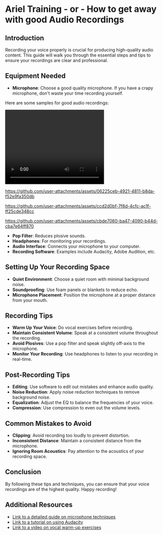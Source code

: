 # Ariel Training - or - How to get away with good Audio Recordings

## Introduction
Recording your voice properly is crucial for producing high-quality audio content. This guide will walk you through the essential steps and tips to ensure your recordings are clear and professional.

## Equipment Needed
- **Microphone**: Choose a good quality microphone. If you have a crapy microphone, don't waste your time recording yourself.

Here are some samples for good audio recordings:
 
<video width="320" height="240" controls>
  <source src="assets/audio/sample_1.mov" type="video/quicktime">
  Your browser does not support the video tag.
</video>

https://github.com/user-attachments/assets/06225ceb-4921-4811-b8da-f52e9fa350db

https://github.com/user-attachments/assets/ccd2d0bf-7f8d-4cfc-ac1f-ff25cde348cc

https://github.com/user-attachments/assets/cbde7060-ba47-4090-b44d-cba7e64ff870


- **Pop Filter**: Reduces plosive sounds.
- **Headphones**: For monitoring your recordings.
- **Audio Interface**: Connects your microphone to your computer.
- **Recording Software**: Examples include Audacity, Adobe Audition, etc.

## Setting Up Your Recording Space
- **Quiet Environment**: Choose a quiet room with minimal background noise.
- **Soundproofing**: Use foam panels or blankets to reduce echo.
- **Microphone Placement**: Position the microphone at a proper distance from your mouth.

## Recording Tips
- **Warm Up Your Voice**: Do vocal exercises before recording.
- **Maintain Consistent Volume**: Speak at a consistent volume throughout the recording.
- **Avoid Plosives**: Use a pop filter and speak slightly off-axis to the microphone.
- **Monitor Your Recording**: Use headphones to listen to your recording in real-time.

## Post-Recording Tips
- **Editing**: Use software to edit out mistakes and enhance audio quality.
- **Noise Reduction**: Apply noise reduction techniques to remove background noise.
- **Equalization**: Adjust the EQ to balance the frequencies of your voice.
- **Compression**: Use compression to even out the volume levels.

## Common Mistakes to Avoid
- **Clipping**: Avoid recording too loudly to prevent distortion.
- **Inconsistent Distance**: Maintain a consistent distance from the microphone.
- **Ignoring Room Acoustics**: Pay attention to the acoustics of your recording space.

## Conclusion
By following these tips and techniques, you can ensure that your voice recordings are of the highest quality. Happy recording!

## Additional Resources
- [Link to a detailed guide on microphone techniques](#)
- [Link to a tutorial on using Audacity](#)
- [Link to a video on vocal warm-up exercises](#)
